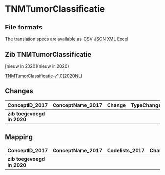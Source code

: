 # TNMTumorClassificatie
## File formats

The translation specs are available as: 
[CSV](../csv/TNMTumorClassificatie.csv) [JSON](../json/TNMTumorClassificatie.json) [XML](../xml/TNMTumorClassificatie.xml) [Excel](../excel/TNMTumorClassificatie.xlsx)



## Zib TNMTumorClassificatie

[nieuw in 2020](nieuw in 2020)

[TNMTumorClassificatie-v1.0(2020NL)](https://zibs.nl/wiki/TNMTumorClassificatie-v1.0(2020NL))









## Changes

| ConceptID_2017             | ConceptName_2017   | Change   | TypeChange   | Impact_heen   | TRANSLATIE_spec_heen   | Impact_terug   | TRANSLATIE_spec_terug   | Omschrijving   |
|:---------------------------|:-------------------|:---------|:-------------|:--------------|:-----------------------|:---------------|:------------------------|:---------------|
| **zib toegevoegd in 2020** |                    |          |              |               |                        |                |                         |                |

## Mapping

| ConceptID_2017             | ConceptName_2017   | Codelists_2017   | Change   | ConceptID_2020             | ConceptName_2020   | Codelists_2020   | Bits   | Omschrijving   | TypeChange   | Impact_heen   | TRANSLATIE_spec_heen   | Impact_terug   | TRANSLATIE_spec_terug   |
|:---------------------------|:-------------------|:-----------------|:---------|:---------------------------|:-------------------|:-----------------|:-------|:---------------|:-------------|:--------------|:-----------------------|:---------------|:------------------------|
| **zib toegevoegd in 2020** |                    |                  |          | **zib toegevoegd in 2020** |                    |                  |        |                |              |               |                        |                |                         |

